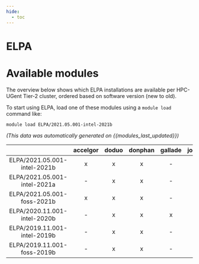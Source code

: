 ```yaml
---
hide:
  - toc
---
```


ELPA
====

# Available modules


The overview below shows which ELPA installations are available per HPC-UGent Tier-2 cluster, ordered based on software version (new to old).

To start using ELPA, load one of these modules using a `module load` command like:

```shell
module load ELPA/2021.05.001-intel-2021b
```

*(This data was automatically generated on {{modules_last_updated}})*  

| |accelgor|doduo|donphan|gallade|joltik|shinx|skitty|
| :---: | :---: | :---: | :---: | :---: | :---: | :---: | :---: |
|ELPA/2021.05.001-intel-2021b|x|x|x|-|x|-|-|
|ELPA/2021.05.001-intel-2021a|-|x|x|-|x|-|-|
|ELPA/2021.05.001-foss-2021b|x|x|x|-|x|-|-|
|ELPA/2020.11.001-intel-2020b|-|x|x|x|x|-|-|
|ELPA/2019.11.001-intel-2019b|-|x|x|-|x|-|-|
|ELPA/2019.11.001-foss-2019b|-|x|x|-|x|-|-|
